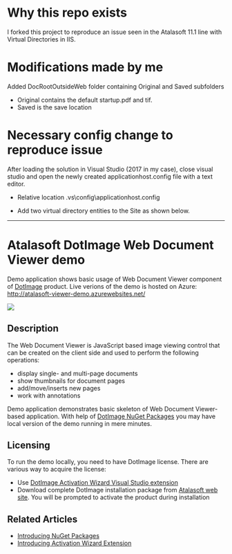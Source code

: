 # Why this repo exists
I forked this project to reproduce an issue seen in the Atalasoft 11.1 line with Virtual Directories in IIS. 

# Modifications made by me
Added DocRootOutsideWeb folder containing Original and Saved subfolders
 - Original contains the default startup.pdf and tif. 
 - Saved is the save location

# Necessary config change to reproduce issue
After loading the solution in Visual Studio (2017 in my case), close visual studio and open the newly created applicationhost.config file with a text editor.
 - Relative location .vs\config\applicationhost.config
 - Add two virtual directory entities to the Site as shown below. 

    <site name="Atalasoft.Demo.WebDocumentViewer" id="2">
        <application path="/" applicationPool="Clr4IntegratedAppPool">
            <virtualDirectory path="/" physicalPath="C:\PATH\TO\web-document-viewer-demo-fork\Atalasoft.Demo.WebDocumentViewer" />
            <virtualDirectory path="/Original" physicalPath="C:\PATH\TO\web-document-viewer-demo-fork\DocRootOutsideWeb\Original" />
            <virtualDirectory path="/Saved" physicalPath="C:\PATH\TO\web-document-viewer-demo-fork\DocRootOutsideWeb\Saved" />
        </application>
        <bindings>
            <binding protocol="http" bindingInformation="*:52958:localhost" />
        </bindings>
    </site> 

---
# Atalasoft DotImage Web Document Viewer demo
Demo application shows basic usage of Web Document Viewer component of [DotImage](https://www.atalasoft.com/Products/DotImage) product. Live verions of the demo is hosted on Azure: http://atalasoft-viewer-demo.azurewebsites.net/

![](https://atalasoft.visualstudio.com/_apis/public/build/definitions/789e0a22-6f04-4fac-91a5-ccc70df2a1f1/1/badge)

## Description

The Web Document Viewer is JavaScript based image viewing control that can be created on the client side and used to perform the following operations:

 - display single- and multi-page documents
 - show thumbnails for document pages
 - add/move/inserts new pages
 - work with annotations

Demo application demonstrates basic skeleton of Web Document Viewer-based application. With help of [DotImage NuGet Packages](https://www.nuget.org/profiles/Atalasoft) you may have local version of the demo running in mere minutes.

## Licensing
To run the demo locally, you need to have DotImage license. There are various way to acquire the license:

 - Use [DotImage Activation Wizard Visual Studio extension](https://visualstudiogallery.msdn.microsoft.com/88ff07c9-fe68-48bd-bfdc-3fbc8a0ec1db)
 - Download complete DotImage installation package from [Atalasoft web site](https://atalasoft.com). You will be prompted to activate the product during installation

## Related Articles

 - [Introducing NuGet Packages](http://atalasoft.github.io/2016/05/03/introducing-nuget/)
 - [Introducing Activation Wizard Extension](http://atalasoft.github.io/2016/05/14/introducing-activation-wizard-extension/) 
